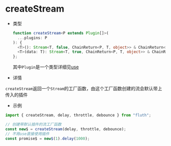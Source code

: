 # createStream

- 类型

  ```typescript
  function createStream<P extends Plugin[]>(
    ...plugins: P
  ): {
    <T>(): Stream<T, false, ChainReturn<P, T, object>> & ChainReturn<P, T, object>;
    <T>(data: T): Stream<T, true, ChainReturn<P, T, object>> & ChainReturn<P, T, object>;
  };
  ```

  其中`Plugin`是一个类型详细见[use](/cn/api/stream.md#use)

- 详情

`createStream`返回一个`Stream`的工厂函数，由这个工厂函数创建的流会默认带上传入的插件

- 示例

```typescript
import { createStream, delay, throttle, debounce } from "fluth";

// 创建带默认插件的流工厂函数
const new$ = createStream(delay, throttle, debounce);
// 不用use直接使用插件
const promise$ = new$(1).delay(1000);
```
